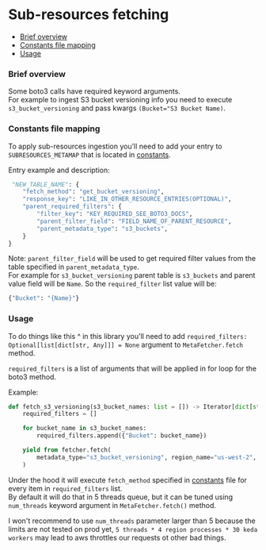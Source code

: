 
# Sub-resources fetching
- [Brief overview](#brief-overview)
- [Constants file mapping](#constants-file-mapping)
- [Usage](#usage)

### Brief overview
Some boto3 calls have required keyword arguments. 
<br>For example to ingest S3 bucket versioning info you need to execute `s3_bucket_versioning` and pass kwargs `(Bucket="S3 Bucket Name)`.


### Constants file mapping
To apply sub-resources ingestion you'll need to add your entry to `SUBRESOURCES_METAMAP` that is located in [constants](nops_metadata/constants.py).

Entry example and description:

```python
 "NEW_TABLE_NAME": {
    "fetch_method": "get_bucket_versioning",
    "response_key": "LIKE_IN_OTHER_RESOURCE_ENTRIES(OPTIONAL)",
    "parent_required_filters": {
        "filter_key": "KEY_REQUIRED_SEE_BOTO3_DOCS",
        "parent_filter_field": "FIELD_NAME_OF_PARENT_RESOURCE",
        "parent_metadata_type": "s3_buckets",
    }
}
```

Note: `parent_filter_field` will be used to get required filter values from the table specified in `parent_metadata_type`.<br>
For example for `s3_bucket_versioning` parent table is `s3_buckets` and parent value field will be `Name`. So the `required_filter` list value will be:
```python
{"Bucket": "{Name}"}
```


### Usage
To do things like this ^ in this library you'll need to add `required_filters: Optional[list[dict[str, Any]]] = None` argument to `MetaFetcher.fetch` method.

`required_filters` is  a list of arguments that will be applied in for loop for the boto3 method.


Example:
```python
def fetch_s3_versioning(s3_bucket_names: list = []) -> Iterator[dict[str, Any]]
    required_filters = []

    for bucket_name in s3_bucket_names:
        required_filters.append({"Bucket": bucket_name})

    yield from fetcher.fetch(
        metadata_type="s3_bucket_versioning", region_name="us-west-2", required_filters=required_filters
    )
```

Under the hood it will execute `fetch_method` specified in [constants](nops_metadata/constants.py) file for every item in `required_filters` list.
<br>By default it will do that in 5 threads queue, but it can be tuned using `num_threads` keyword argument in `MetaFetcher.fetch()` method.

I won't recommend to use `num_threads` parameter larger than 5 because the limits are not tested on prod yet, `5 threads * 4 region processes * 30 keda workers` may lead to aws throttles our requests ot other bad things. 
